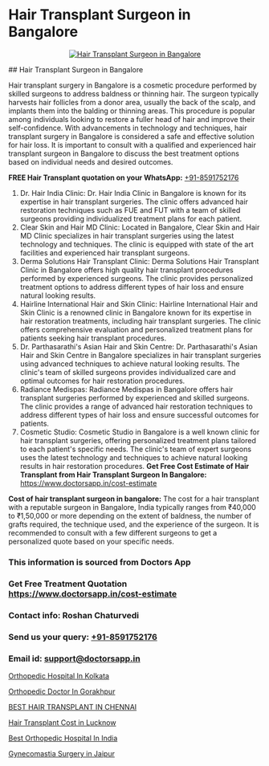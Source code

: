 # Hair Transplant Surgeon in Bangalore

<p align="center">
  <a href="https://doctorsapp.co.in/treatment/hair-transplant">
    <img src="https://doctorsapp.co.in/uploads/treatment_image/transplant.jpg" alt="Hair Transplant Surgeon in Bangalore">
  </a>
</p>
## Hair Transplant Surgeon in Bangalore

Hair transplant surgery in Bangalore is a cosmetic procedure performed by skilled surgeons to address baldness or thinning hair. The surgeon typically harvests hair follicles from a donor area, usually the back of the scalp, and implants them into the balding or thinning areas. This procedure is popular among individuals looking to restore a fuller head of hair and improve their self-confidence. With advancements in technology and techniques, hair transplant surgery in Bangalore is considered a safe and effective solution for hair loss. It is important to consult with a qualified and experienced hair transplant surgeon in Bangalore to discuss the best treatment options based on individual needs and desired outcomes.

**FREE Hair Transplant quotation on your WhatsApp:**  [+91-8591752176](https://api.whatsapp.com/send?phone=8591752176)

1) Dr. Hair India Clinic: Dr. Hair India Clinic in Bangalore is known for its expertise in hair transplant surgeries. The clinic offers advanced hair restoration techniques such as FUE and FUT with a team of skilled surgeons providing individualized treatment plans for each patient.
2) Clear Skin and Hair MD Clinic: Located in Bangalore, Clear Skin and Hair MD Clinic specializes in hair transplant surgeries using the latest technology and techniques. The clinic is equipped with state of the art facilities and experienced hair transplant surgeons.
3) Derma Solutions Hair Transplant Clinic: Derma Solutions Hair Transplant Clinic in Bangalore offers high quality hair transplant procedures performed by experienced surgeons. The clinic provides personalized treatment options to address different types of hair loss and ensure natural looking results.
4) Hairline International Hair and Skin Clinic: Hairline International Hair and Skin Clinic is a renowned clinic in Bangalore known for its expertise in hair restoration treatments, including hair transplant surgeries. The clinic offers comprehensive evaluation and personalized treatment plans for patients seeking hair transplant procedures.
5) Dr. Parthasarathi's Asian Hair and Skin Centre: Dr. Parthasarathi's Asian Hair and Skin Centre in Bangalore specializes in hair transplant surgeries using advanced techniques to achieve natural looking results. The clinic's team of skilled surgeons provides individualized care and optimal outcomes for hair restoration procedures.
6) Radiance Medispas: Radiance Medispas in Bangalore offers hair transplant surgeries performed by experienced and skilled surgeons. The clinic provides a range of advanced hair restoration techniques to address different types of hair loss and ensure successful outcomes for patients.
7) Cosmetic Studio: Cosmetic Studio in Bangalore is a well known clinic for hair transplant surgeries, offering personalized treatment plans tailored to each patient's specific needs. The clinic's team of expert surgeons uses the latest technology and techniques to achieve natural looking results in hair restoration procedures.
**Get Free Cost Estimate of Hair Transplant from Hair Transplant Surgeon In Bangalore:** https://www.doctorsapp.in/cost-estimate

**Cost of hair transplant surgeon in bangalore:**
The cost for a hair transplant with a reputable surgeon in Bangalore, India typically ranges from ₹40,000 to ₹1,50,000 or more depending on the extent of baldness, the number of grafts required, the technique used, and the experience of the surgeon. It is recommended to consult with a few different surgeons to get a personalized quote based on your specific needs.

### This information is sourced from Doctors App 
### Get Free Treatment Quotation https://www.doctorsapp.in/cost-estimate
### Contact info: Roshan Chaturvedi 
### Send us your query: [+91-8591752176](https://api.whatsapp.com/send?phone=8591752176) 
### Email id: support@doctorsapp.in

[Orthopedic Hospital In Kolkata](https://www.linkedin.com/pulse/orthopedic-hospital-kolkata-doctorsapp-khulna-jdlqe?trackingId=s%2F4f8WdMHJYoxw%2B1VpENug%3D%3D&lipi=urn%3Ali%3Apage%3Ad_flagship3_company_admin%3BEfzsr1%2BmQ6eR1XkJR7MU1A%3D%3D)

[Orthopedic Doctor In Gorakhpur](https://www.linkedin.com/pulse/orthopedic-doctor-gorakhpur-knee-replacement-treatment-i1z3e?trackingId=j4SZx%2BShD2eULoXOyQaLvQ%3D%3D&lipi=urn%3Ali%3Apage%3Ad_flagship3_company_admin%3BII%2FSNcWiSiigR90SV5cfEQ%3D%3D)

[BEST HAIR TRANSPLANT IN CHENNAI](https://medium.com/@kushalrao10/best-hair-transplant-in-chennai-9275b05a082b)

[Hair Transplant Cost in Lucknow](https://medium.com/@devenderrathi97/hair-transplant-cost-in-lucknow-01bac6776a0b)

[Best Orthopedic Hospital In India](https://doctors-apps.github.io/doctorsapp/best-orthopedic-hospital-in-india)

[Gynecomastia Surgery in Jaipur](https://doctors-apps.github.io/doctorsapp/gynecomastia-surgery-in-jaipur)

